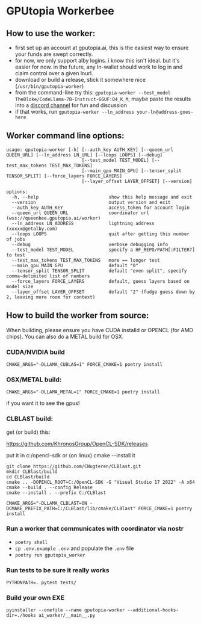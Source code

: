 # GPUtopia Workerbee


## How to use the worker:

- first set up an account at gputopia.ai, this is the easiest way to ensure your funds are swept correctly.
- for now, we only support alby logins.   i know this isn't ideal.   but it's easier for now.  in the future, any ln-wallet should work to log in and claim control over a given lnurl.
- download or build a release, stick it somewhere nice (`/usr/bin/gputopia-worker`)
- from the command-line try this:  `gputopia-worker --test_model TheBloke/CodeLlama-7B-Instruct-GGUF:Q4_K_M`, maybe paste the results into a <a href="https://discordapp.com/channels/1157469556768514068/1158485685867655351">discord channel</a> for fun and discussion
- if that works, run `gputopia-worker --ln_address your-ln@address-goes-here`

## Worker command line options:

```
usage: gputopia-worker [-h] [--auth_key AUTH_KEY] [--queen_url QUEEN_URL] [--ln_address LN_URL] [--loops LOOPS] [--debug]
                            [--test_model TEST_MODEL] [--test_max_tokens TEST_MAX_TOKENS] 
                            [--main_gpu MAIN_GPU] [--tensor_split TENSOR_SPLIT] [--force_layers FORCE_LAYERS]
                            [--layer_offset LAYER_OFFSET] [--version]

options:
  -h, --help                          show this help message and exit
  --version                           output version and exit
  --auth_key AUTH_KEY                 access_token for account login
  --queen_url QUEEN_URL               coordinator url (wss://queenbee.gputopia.ai/worker)
  --ln_address LN_ADDRESS             lightning address (xxxxx@getalby.com)
  --loops LOOPS                       quit after getting this number of jobs
  --debug                             verbose debugging info
  --test_model TEST_MODEL             specify a HF_REPO/PATH[:FILTER?] to test
  --test_max_tokens TEST_MAX_TOKENS   more == longer test
  --main_gpu MAIN_GPU                 default "0"
  --tensor_split TENSOR_SPLIT         default "even split", specify comma-delimited list of numbers
  --force_layers FORCE_LAYERS         default, guess layers based on model size
  --layer_offset LAYER_OFFSET         default "2" (fudge guess down by 2, leaving more room for context)
```

## How to build the worker from source:

When building, please ensure you have CUDA installd or OPENCL (for AMD chips).   You can also do a METAL build for OSX.

### CUDA/NVIDIA build
`CMAKE_ARGS="-DLLAMA_CUBLAS=1" FORCE_CMAKE=1 poetry install`

### OSX/METAL build:

`CMAKE_ARGS="-DLLAMA_METAL=1" FORCE_CMAKE=1 poetry install`

if you want it to see the gpus!

### CLBLAST build:

get (or build) this:

https://github.com/KhronosGroup/OpenCL-SDK/releases

put it in c:/opencl-sdk or (on linux) cmake --install it

```
git clone https://github.com/CNugteren/CLBlast.git
mkdir CLBlast/build
cd CLBlast/build
cmake .. -DOPENCL_ROOT=C:/OpenCL-SDK -G "Visual Studio 17 2022" -A x64
cmake --build . --config Release
cmake --install . --prefix C:/CLBlast
```

`CMAKE_ARGS="-DLLAMA_CLBLAST=ON -DCMAKE_PREFIX_PATH=C:/CLBlast/lib/cmake/CLBlast" FORCE_CMAKE=1 poetry install`

### Run a worker that communicates with coordinator via nostr
- `poetry shell`
- `cp .env.example .env` and populate the `.env` file
- `poetry run gputopia_worker`

### Run tests to be sure it really works

`PYTHONPATH=. pytest tests/`


### Build your own EXE

`pyinstaller --onefile --name gputopia-worker --additional-hooks-dir=./hooks ai_worker/__main__.py`
